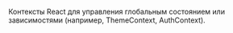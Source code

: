 Контексты React для управления глобальным состоянием или зависимостями (например, ThemeContext, AuthContext).